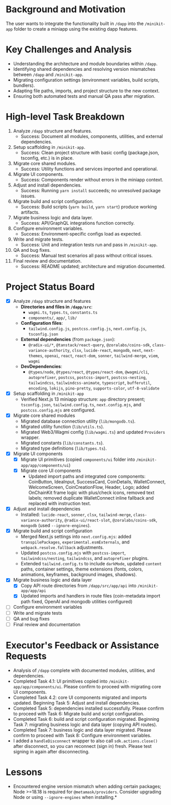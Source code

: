 # Background and Motivation

The user wants to integrate the functionality built in `/dapp` into the `/minikit-app` folder to create a miniapp using the existing dapp features.

# Key Challenges and Analysis

- Understanding the architecture and module boundaries within `/dapp`.
- Identifying shared dependencies and resolving version mismatches between `/dapp` and `/minikit-app`.
- Migrating configuration settings (environment variables, build scripts, bundlers).
- Adapting file paths, imports, and project structure to the new context.
- Ensuring both automated tests and manual QA pass after migration.

# High-level Task Breakdown

1. Analyze `/dapp` structure and features.
   - Success: Document all modules, components, utilities, and external dependencies.
2. Setup scaffolding in `/minikit-app`.
   - Success: Clean project structure with basic config (package.json, tsconfig, etc.) is in place.
3. Migrate core shared modules.
   - Success: Utility functions and services imported and operational.
4. Migrate UI components.
   - Success: Components render without errors in the miniapp context.
5. Adjust and install dependencies.
   - Success: Running `yarn install` succeeds; no unresolved package issues.
6. Migrate build and script configuration.
   - Success: Build scripts (`yarn build`, `yarn start`) produce working artifacts.
7. Migrate business logic and data layer.
   - Success: API/GraphQL integrations function correctly.
8. Configure environment variables.
   - Success: Environment-specific configs load as expected.
9. Write and migrate tests.
   - Success: Unit and integration tests run and pass in `/minikit-app`.
10. QA and bug fixes.
    - Success: Manual test scenarios all pass without critical issues.
11. Final review and documentation.
    - Success: README updated; architecture and migration documented.

# Project Status Board

- [x] Analyze `/dapp` structure and features
  - **Directories and files in `/dapp/src`**:
    - `wagmi.ts`, `types.ts`, `constants.ts`
    - `components/`, `app/`, `lib/`
  - **Configuration files**:
    - `tailwind.config.js`, `postcss.config.js`, `next.config.js`, `tsconfig.json`
  - **External dependencies** (from `package.json`):
    - `@radix-ui/*`, `@tanstack/react-query`, `@zoralabs/coins-sdk`, `class-variance-authority`, `clsx`, `lucide-react`, `mongodb`, `next`, `next-themes`, `openai`, `react`, `react-dom`, `sonner`, `tailwind-merge`, `viem`, `wagmi`
  - **DevDependencies**:
    - `@types/node`, `@types/react`, `@types/react-dom`, `@wagmi/cli`, `autoprefixer`, `postcss`, `postcss-import`, `postcss-nesting`, `tailwindcss`, `tailwindcss-animate`, `typescript`, `bufferutil`, `encoding`, `lokijs`, `pino-pretty`, `supports-color`, `utf-8-validate`
- [x] Setup scaffolding in `/minikit-app`
  - Verified Next.js 13 miniapp structure: `app` directory present; `tsconfig.json`, `tailwind.config.ts`, `next.config.mjs`, and `postcss.config.mjs` are configured.
- [x] Migrate core shared modules
  - Migrated database connection utility (`lib/mongodb.ts`).
  - Migrated utility function (`lib/utils.ts`).
  - Migrated Web3/Wagmi config (`lib/wagmi.ts`) and updated `Providers` wrapper.
  - Migrated constants (`lib/constants.ts`).
  - Migrated type definitions (`lib/types.ts`).
- [x] Migrate UI components
  - [x] Migrate UI primitives (copied `components/ui` folder into `/minikit-app/app/components/ui`)
  - [x] Migrate core UI components
    - Updated import paths and integrated core components: CoinButton, IdeaInput, SuccessCard, CoinDetails, WalletConnect, WelcomeScreen, CoinCreationFlow, Header, Logo; added OnChainKit frame logic with plus/check icons, removed text labels; removed duplicate WalletConnect inline fallback and replaced with instruction text.
- [x] Adjust and install dependencies
  - Installed: `lucide-react`, `sonner`, `clsx`, `tailwind-merge`, `class-variance-authority`, `@radix-ui/react-slot`, `@zoralabs/coins-sdk`, `mongodb` (used `--ignore-engines`).
- [x] Migrate build and script configuration
  - Merged Next.js settings into `next.config.mjs`: added `transpilePackages`, `experimental.esmExternals`, and `webpack.resolve.fallback` adjustments.
  - Updated `postcss.config.mjs` with `postcss-import`, `tailwindcss/nesting`, `tailwindcss`, and `autoprefixer` plugins.
  - Extended `tailwind.config.ts` to include `darkMode`, updated `content` paths, container settings, theme extensions (fonts, colors, animations, keyframes, background images, shadows).
- [x] Migrate business logic and data layer
  - [x] Copy API route directories from `/dapp/src/app/api` into `/minikit-app/app/api`
  - [x] Updated imports and handlers in route files (coin-metadata import path fixed, OpenAI and mongodb utilities configured)
- [ ] Configure environment variables
- [ ] Write and migrate tests
- [ ] QA and bug fixes
- [ ] Final review and documentation

# Executor's Feedback or Assistance Requests

- Analysis of `/dapp` complete with documented modules, utilities, and dependencies.
- Completed Task 4.1: UI primitives copied into `/minikit-app/app/components/ui`. Please confirm to proceed with migrating core UI components.
- Completed Task 4.2: core UI components migrated and imports updated. Beginning Task 5: Adjust and install dependencies.
- Completed Task 5: dependencies installed successfully. Please confirm to proceed with Task 6: Migrate build and script configuration.
- Completed Task 6: build and script configuration migrated. Beginning Task 7: migrating business logic and data layer (copying API routes).
- Completed Task 7: business logic and data layer migrated. Please confirm to proceed with Task 8: Configure environment variables.
- I added a `handleDisconnect` wrapper to also call `sdk.actions.close()` after disconnect, so you can reconnect (sign in) fresh. Please test signing in again after disconnecting.

# Lessons

* Encountered engine version mismatch when adding certain packages; Node >=18.18 is required for `@metamask/providers`. Consider upgrading Node or using `--ignore-engines` when installing.* 